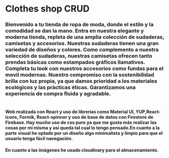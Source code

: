 # Clothes shop CRUD

### Bienvenido a tu tienda de ropa de moda, donde el estilo y la comodidad se dan la mano. Entra en nuestra elegante y moderna tienda, repleta de una amplia colección de sudaderas, camisetas y accesorios. Nuestras sudaderas tienen una gran variedad de diseños y colores. Como complemento a nuestra selección de sudaderas, nuestras camisetas ofrecen tanto prendas básicas como estampados gráficos llamativos. Completa tu look con nuestros accesorios como fundas para el movil modernas. Nuestro compromiso con la sostenibilidad brilla con luz propia, ya que damos prioridad a los materiales ecológicos y las prácticas éticas. Garantizamos una experiencia de compra fluida y agradable.

#

#### Web realizada con React y uso de librerías como Material UI, YUP,React-icons, Formik, React-spinner y uso de base de datos con Firestore de Firebase. Hay mucho uso de css puro ya que me gusta más realizar las cosas por mi misma y así queda tal cual lo tengo pensado.En cuanto a la parte visual he optado por un diseño algo minimalista y limpio para que el usuario tenga fácil navegación.

#### En cuanto a las imágenes he usado cloudinary para el almacenamiento.
